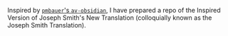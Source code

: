 Inspired by [`pmbauer`'s `av-obsidian`](https://github.com/pmbauer/av-obsidian), I have prepared a repo of the Inspired Version of Joseph Smith's New Translation (colloquially known as the Joseph Smith Translation).
